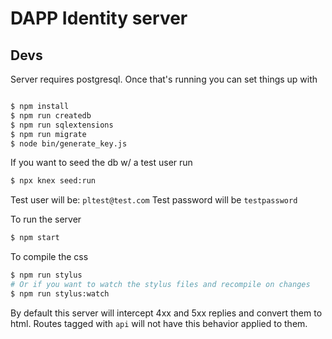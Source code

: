 # DAPP Identity server

## Devs

Server requires postgresql.  Once that's running you can set things up
with

```sh

$ npm install
$ npm run createdb
$ npm run sqlextensions
$ npm run migrate
$ node bin/generate_key.js
```

If you want to seed the db w/ a test user run

```sh
$ npx knex seed:run
```

Test user will be: `pltest@test.com`
Test password will be `testpassword`

To run the server

```sh
$ npm start
```

To compile the css

```sh
$ npm run stylus
# Or if you want to watch the stylus files and recompile on changes
$ npm run stylus:watch
```

By default this server will intercept 4xx and 5xx replies and convert
them to html.  Routes tagged with `api` will not have this behavior
applied to them.
